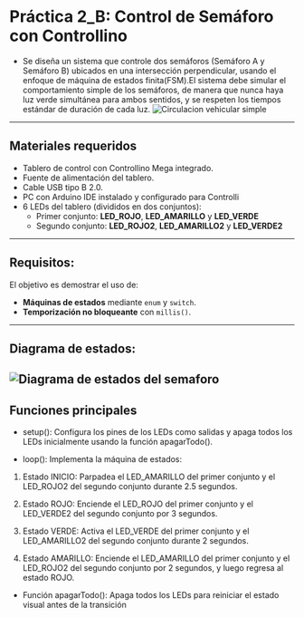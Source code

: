 # Práctica 2_B: Control de Semáforo con Controllino 

-  Se diseña un sistema que controle dos semáforos (Semáforo A y Semáforo B) ubicados en una intersección perpendicular, usando el enfoque de máquina de estados finita(FSM).El sistema debe simular el comportamiento simple de los semáforos, de manera que nunca haya luz verde simultánea para ambos sentidos, y se respeten los tiempos estándar de duración  de cada luz.
![Circulacion vehicular simple ](image.png)

---
## Materiales requeridos
- Tablero de control con Controllino Mega integrado.
- Fuente de alimentación del tablero.
- Cable USB tipo B 2.0.
- PC con Arduino IDE instalado y configurado para Controlli
- 6 LEDs del tablero (divididos en dos conjuntos):
  - Primer conjunto: **LED_ROJO**, **LED_AMARILLO** y **LED_VERDE**
  - Segundo conjunto: **LED_ROJO2**, **LED_AMARILLO2** y **LED_VERDE2**
---
## Requisitos:

El objetivo es demostrar el uso de:
- **Máquinas de estados** mediante `enum` y `switch`.
- **Temporización no bloqueante** con `millis()`.
---
## Diagrama de estados:
![Diagrama de estados del semaforo ](semaforo_estados.png)
---
## Funciones principales
- setup():
Configura los pines de los LEDs como salidas y apaga todos los LEDs inicialmente usando la función apagarTodo().

- loop():
Implementa la máquina de estados:

1. Estado INICIO:
Parpadea el LED_AMARILLO del primer conjunto y el LED_ROJO2 del segundo conjunto durante 2.5 segundos.

2. Estado ROJO:
Enciende el LED_ROJO del primer conjunto y el LED_VERDE2 del segundo conjunto por 3 segundos.

3. Estado VERDE:
Activa el LED_VERDE del primer conjunto y el LED_AMARILLO2 del segundo conjunto durante 2 segundos.

3. Estado AMARILLO:
Enciende el LED_AMARILLO del primer conjunto y el LED_ROJO2 del segundo conjunto por 2 segundos, y luego regresa al estado ROJO.

- Función apagarTodo():
Apaga todos los LEDs para reiniciar el estado visual antes de la transición
